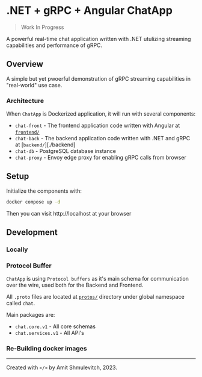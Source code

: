 # .NET + gRPC + Angular ChatApp

> Work In Progress

A powerful real-time chat application written with .NET utulizing streaming capabilities and performance of gRPC.

## Overview
A simple but yet pwoerful demonstration of gRPC streaming capabilities in "real-world" use case.

### Architecture
When `ChatApp` is Dockerized application, it will run with several components:
- `chat-front` - The frontend application code written with Angular at [`frontend/`](./frontend/)
- `chat-back` - The backend application code written with .NET and gRPC at [`backend/`][./backend]
- `chat-db` - PostgreSQL database instance
- `chat-proxy` - Envoy edge proxy for enabling gRPC calls from browser

## Setup
Initialize the components with:
```bash
docker compose up -d
```
Then you can visit http://localhost at your browser

## Development

### Locally

### Protocol Buffer
`ChatApp` is using `Protocol buffers` as it's main schema for communication over the wire, used both for the Backend and Frontend.

All `.proto` files are located at [`protos/`](./protos/) directory under global namespace called `chat`.

Main packages are:
- `chat.core.v1` - All core schemas
- `chat.services.v1` - All API's

### Re-Building docker images

---
Created with `</>` by Amit Shmulevitch, 2023.
